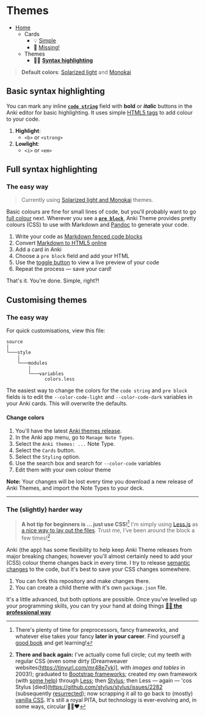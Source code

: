 # Themes

- [Home](../../../README.md)
    - Cards
      + 💡 [Simple](../simple/index.md)
      + 🔎 [Missing!](../missing/index.md)
    - Themes
      + 🧑‍🎨 **[Syntax highlighting](../highlight/index.md)**


> **Default colors**: [Solarized light](https://ethanschoonover.com/solarized/) and [Monokai](https://www.monokai.pro)



## Basic syntax highlighting

You can mark any inline **[`code string`](../simple/index.md#-syntax-inline-code)** field with **bold** or _**italic**_ buttons in the Anki editor for basic highlighting. It uses simple [HTML5 tags](https://developer.mozilla.org/en/docs/Web/HTML/Element) to add colour to your code.

1. **Highlight**:
    + `<b>` or `<strong>`
2. **Lowlight**:
    + `<i>` or `<em>`



## Full syntax highlighting

### The easy way

> Currently using [Solarized light and Monokai](../../source/style/modules/variables/colors.less) themes.

Basic colours are fine for small lines of code, but you'll probably want to go [full colour](#full-syntax-highlighting) next. Wherever you see a **[`pre block`](../simple/index.md#-sample-code-block-or-image)**, Anki Theme provides pretty colours (CSS) to use with Markdown and [Pandoc](https://pandoc.org/demo/example18f.html) to generate your code. 

1. Write your code as [Markdown fenced code blocks](https://help.github.com/articles/github-flavored-markdown/#fenced-code-blocks)
2. Convert [Markdown to HTML5 online](https://tinyurl.com/mr43ydea)
3. Add a card in Anki
4. Choose a `pre block` field and add your HTML
5. Use the [toggle button](https://github.com/badlydrawnrob/anki/issues/62) to view a live preview of your code
6. Repeat the process — save your card!

That's it. You're done. Simple, right?!


## Customising themes

### The easy way

For quick customisations, view this file:

```text
source
│
└───style
    │
    └───modules
        │
        └───variables
              colors.less
```

The easiest way to change the colors for the `code string` and `pre block` fields is to edit the `--color-code-light` and `--color-code-dark` variables in your Anki cards. This will overwrite the defaults.

#### Change colors

1. You'll have the latest [Anki themes release](https://github.com/badlydrawnrob/anki/releases).
2. In the Anki app menu, go to `Manage Note Types`.
3. Select the `Anki themes: ...` Note Type.
4. Select the `Cards` button.
5. Select the `Styling` option.
6. Use the search box and search for `--color-code` variables
7. Edit them with your own colour theme

**Note:** Your changes will be lost every time you download a new release of Anki Themes, and import the Note Types to your deck.

-----

### The (slightly) harder way

> **A hot tip for beginners is ... just use CSS!**[^1]
> I'm simply using [Less.js](https://lesscss.org) as [a nice way to lay out the files](https://github.com/badlydrawnrob/print-first-css/issues/42). Trust me, I've been around the block a few times![^2]

Anki (the app) has some flexibility to help keep Anki Theme releases from major breaking changes; however you'll almost certainly need to add your (CSS) colour theme changes back in every time. I try to release [semantic changes](https://semver.org) to the code, but it's best to save your CSS changes somewhere.

1. You can fork this repository and make changes there.
2. You can create a child theme with it's own `package.json` file.

It's a little advanced, but both options are possible. Once you've levelled up your programming skills, you can try your hand at doing things **[🧑‍🎓 the professional way](../advanced/index.md)**



[^1]: There's plenty of time for preprocessors, fancy frameworks, and whatever else takes your fancy **later in your career**. Find yourself [a good book](https://www.goodreads.com/en/book/show/10361330) and get learning!

[^2]: **There and back again:** I've actually come full circle; cut my teeth with regular CSS (even some dirty [Dreamweaver websites(https://tinyurl.com/mr48e7yk)], with _images and tables_ in 2003!); graduated to [Bootstrap frameworks](https://web.archive.org/web/20130308110613/http://twitter.github.com/bootstrap/); created my own framework (with [some help](https://cardinalcss.com)) through [Less](https://lesscss.org); then [Stylus](https://stylus-lang.com); then Less — again — 'cos Stylus [died](https://github.com/stylus/stylus/issues/2282 (subsequently [resurrected](https://stylus-lang.com/docs/compare.html)); now scrapping it all to go back to (mostly) [vanilla CSS](https://github.com/badlydrawnrob/print-first-css). It's still a royal PITA, but technology is ever-evolving and, in some ways, circular 💩🔄❤️
